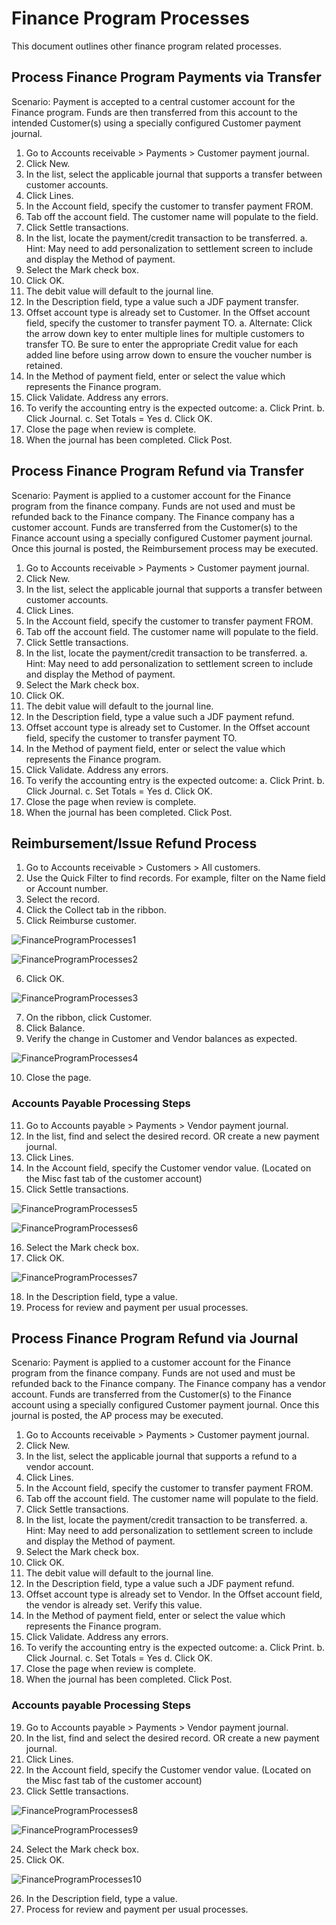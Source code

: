 ﻿# Finance Program Processes 
This document outlines other finance program related processes.  

## Process Finance Program Payments via Transfer
Scenario: Payment is accepted to a central customer account for the Finance program. Funds are then transferred from this account to the intended Customer(s) using a specially configured Customer payment journal.
1.	Go to Accounts receivable > Payments > Customer payment journal.
2.	Click New.
3.	In the list, select the applicable journal that supports a transfer between customer accounts.
4.	Click Lines.
5.	In the Account field, specify the customer to transfer payment FROM. 
6.	Tab off the account field. The customer name will populate to the field. 
7.	Click Settle transactions.
8.	In the list, locate the payment/credit transaction to be transferred. 
    a.	Hint: May need to add personalization to settlement screen to include and display the Method of payment.
9.	Select the Mark check box.
10.	Click OK.
11.	The debit value will default to the journal line.
12.	In the Description field, type a value such a JDF payment transfer.
13.	Offset account type is already set to Customer. In the Offset account field, specify the customer to transfer payment TO.
    a.	Alternate: Click the arrow down key to enter multiple lines for multiple customers to transfer TO. Be sure to enter the appropriate Credit value for each added line before using arrow down to ensure the voucher number is retained. 
14.	In the Method of payment field, enter or select the value which represents the Finance program.
15.	Click Validate. Address any errors.
16.	To verify the accounting entry is the expected outcome: 
    a.	Click Print.
    b.	Click Journal.
    c.	Set Totals = Yes
    d.	Click OK.
17.	Close the page when review is complete.
18.	When the journal has been completed. Click Post.

## Process Finance Program Refund via Transfer
Scenario: Payment is applied to a customer account for the Finance program from the finance company. Funds are not used and must be refunded back to the Finance company. The Finance company has a customer account. Funds are transferred from the Customer(s) to the Finance account using a specially configured Customer payment journal. Once this journal is posted, the Reimbursement process may be executed.
1.	Go to Accounts receivable > Payments > Customer payment journal.
2.	Click New.
3.	In the list, select the applicable journal that supports a transfer between customer accounts.
4.	Click Lines.
5.	In the Account field, specify the customer to transfer payment FROM. 
6.	Tab off the account field. The customer name will populate to the field. 
7.	Click Settle transactions.
8.	In the list, locate the payment/credit transaction to be transferred. 
    a.	Hint: May need to add personalization to settlement screen to include and display the Method of payment.
9.	Select the Mark check box.
10.	Click OK.
11.	The debit value will default to the journal line.
12.	In the Description field, type a value such a JDF payment refund.
13.	Offset account type is already set to Customer. In the Offset account field, specify the customer to transfer payment TO.
14.	In the Method of payment field, enter or select the value which represents the Finance program.
15.	Click Validate. Address any errors.
16.	To verify the accounting entry is the expected outcome: 
    a.	Click Print.
    b.	Click Journal.
    c.	Set Totals = Yes
    d.	Click OK.
17.	Close the page when review is complete.
18.	When the journal has been completed. Click Post.

## Reimbursement/Issue Refund Process
1.	Go to Accounts receivable > Customers > All customers.
2.	Use the Quick Filter to find records. For example, filter on the Name field or Account number.
3.	Select the record.
4.	Click the Collect tab in the ribbon.
5.	Click Reimburse customer.

![FinanceProgramProcesses1](.\assets\images\CustomerPrograms\FinanceProgramProcesses1.png)

![FinanceProgramProcesses2](.\assets\images\CustomerPrograms\FinanceProgramProcesses2.png)

6. Click OK. 

![FinanceProgramProcesses3](.\assets\images\CustomerPrograms\FinanceProgramProcesses3.png)

7. On the ribbon, click Customer. 
8. Click Balance. 
9. Verify the change in Customer and Vendor balances as expected. 

![FinanceProgramProcesses4](.\assets\images\CustomerPrograms\FinanceProgramProcesses4.png)

10. Close the page. 

### Accounts Payable Processing Steps

11.	Go to Accounts payable > Payments > Vendor payment journal.
12.	In the list, find and select the desired record. OR create a new payment journal.
13.	Click Lines.
14.	In the Account field, specify the Customer vendor value. (Located on the Misc fast tab of the customer account)
15.	Click Settle transactions.

![FinanceProgramProcesses5](.\assets\images\CustomerPrograms\FinanceProgramProcesses5.png)

![FinanceProgramProcesses6](.\assets\images\CustomerPrograms\FinanceProgramProcesses6.png)

16. Select the Mark check box. 
17. Click OK. 

![FinanceProgramProcesses7](.\assets\images\CustomerPrograms\FinanceProgramProcesses7.png)

18.	In the Description field, type a value.
19.	Process for review and payment per usual processes.

## Process Finance Program Refund via Journal 
Scenario: Payment is applied to a customer account for the Finance program from the finance company. Funds are not used and must be refunded back to the Finance company. The Finance company has a vendor account. Funds are transferred from the Customer(s) to the Finance account using a specially configured Customer payment journal. Once this journal is posted, the AP process may be executed.
1.	Go to Accounts receivable > Payments > Customer payment journal.
2.	Click New.
3.	In the list, select the applicable journal that supports a refund to a vendor account.
4.	Click Lines.
5.	In the Account field, specify the customer to transfer payment FROM. 
6.	Tab off the account field. The customer name will populate to the field. 
7.	Click Settle transactions.
8.	In the list, locate the payment/credit transaction to be transferred. 
    a.	Hint: May need to add personalization to settlement screen to include and display the Method of payment.
9.	Select the Mark check box.
10.	Click OK.
11.	The debit value will default to the journal line.
12.	In the Description field, type a value such a JDF payment refund.
13.	Offset account type is already set to Vendor. In the Offset account field, the vendor is already set. Verify this value.
14.	In the Method of payment field, enter or select the value which represents the Finance program.
15.	Click Validate. Address any errors.
16.	To verify the accounting entry is the expected outcome: 
    a.	Click Print.
    b.	Click Journal.
    c.	Set Totals = Yes
    d.	Click OK.
17.	Close the page when review is complete.
18.	When the journal has been completed. Click Post.

### Accounts payable Processing Steps

19.	Go to Accounts payable > Payments > Vendor payment journal.
20.	In the list, find and select the desired record. OR create a new payment journal.
21.	Click Lines.
22.	In the Account field, specify the Customer vendor value. (Located on the Misc fast tab of the customer account)
23.	Click Settle transactions.

![FinanceProgramProcesses8](.\assets\images\CustomerPrograms\FinanceProgramProcesses8.png)

![FinanceProgramProcesses9](.\assets\images\CustomerPrograms\FinanceProgramProcesses9.png)

24.	Select the Mark check box.
25.	Click OK.

![FinanceProgramProcesses10](.\assets\images\CustomerPrograms\FinanceProgramProcesses10.png)

26.	In the Description field, type a value.
27.	Process for review and payment per usual processes.


